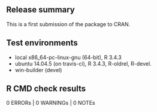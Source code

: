 ## Release summary

This is a first submission of the package to CRAN.

## Test environments

* local x86_64-pc-linux-gnu (64-bit), R 3.4.3
* ubuntu 14.04.5 (on travis-ci), R 3.4.3, R-oldrel, R-devel.
* win-builder (devel)

## R CMD check results

0 ERRORs | 0 WARNINGs | 0 NOTEs
